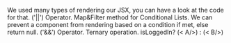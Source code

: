 We used many types of rendering our JSX, you can have a look at the code for that.
('||') Operator.
Map&Filter method for Conditional Lists.
We can prevent a component from rendering based on a condition if met, else return null.
('&&') Operator.
Ternary operation. isLoggedIn? (< A/>) : (< B/>)
